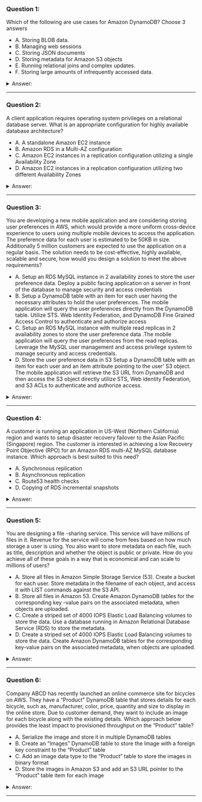 ### Question 1:

Which of the following are use cases for Amazon DynamoDB? Choose 3 answers

- A. Storing BLOB data.
- B. Managing web sessions
- C. Storing JSON documents
- D. Storing metadata for Amazon S3 objects
- E. Running relational joins and complex updates.
- F. Storing large amounts of infrequently accessed data.

<details><summary>Answer:</summary><p>
[B, C, D]

Categories:
[S3, SES, DynamoDB]

Explanation:

Question 1@http://jayendrapatil.com/aws-storage-options-rds-dynamodb/

</p></details><hr>

### Question 2:

A client application requires operating system privileges on a relational database server. What is an appropriate configuration for highly available database architecture?

- A. A standalone Amazon EC2 instance
- B. Amazon RDS in a Multi-AZ configuration
- C. Amazon EC2 instances in a replication configuration utilizing a single Availability Zone
- D. Amazon EC2 instances in a replication configuration utilizing two different Availability Zones

<details><summary>Answer:</summary><p>
[D]

Categories:
[RDS, EC2]

Explanation:

Question 2@http://jayendrapatil.com/aws-storage-options-rds-dynamodb/

</p></details><hr>

### Question 3:

You are developing a new mobile application and are considering storing user preferences in AWS, which would provide a more uniform cross-device experience to users using multiple mobile devices to access the application. The preference data for each user is estimated to be 50KB in size. Additionally 5 million customers are expected to use the application on a regular basis. The solution needs to be cost-effective, highly available, scalable and secure, how would you design a solution to meet the above requirements?

- A. Setup an RDS MySQL instance in 2 availability zones to store the user preference data. Deploy a public facing application on a server in front of the database to manage security and access credentials
- B. Setup a DynamoDB table with an item for each user having the necessary attributes to hold the user preferences. The mobile application will query the user preferences directly from the DynamoDB table. Utilize STS. Web Identity Federation, and DynamoDB Fine Grained Access Control to authenticate and authorize access 
- C. Setup an RDS MySQL instance with multiple read replicas in 2 availability zones to store the user preference data .The mobile application will query the user preferences from the read replicas. Leverage the MySQL user management and access privilege system to manage security and access credentials.
- D. Store the user preference data in S3 Setup a DynamoDB table with an item for each user and an item attribute pointing to the user’ S3 object. The mobile application will retrieve the S3 URL from DynamoDB and then access the S3 object directly utilize STS, Web identity Federation, and S3 ACLs to authenticate and authorize access.

<details><summary>Answer:</summary><p>
[B]

Categories:
[S3, RDS, DynamoDB]

Explanation:

Question 3@http://jayendrapatil.com/aws-storage-options-rds-dynamodb/

B: DynamoDB provides high availability as it synchronously replicates data across three facilities within an AWS Region and scalability as it is designed to scale its provisioned throughput up or down while still remaining available. Also suitable for storing user preference data

</p></details><hr>

### Question 4:

A customer is running an application in US-West (Northern California) region and wants to setup disaster recovery failover to the Asian Pacific (Singapore) region. The customer is interested in achieving a low Recovery Point Objective (RPO) for an Amazon RDS multi-AZ MySQL database instance. Which approach is best suited to this need?

- A. Synchronous replication
- B. Asynchronous replication
- C. Route53 health checks
- D. Copying of RDS incremental snapshots

<details><summary>Answer:</summary><p>
[B]

Categories:
[RDS]

Explanation:

Question 4@http://jayendrapatil.com/aws-storage-options-rds-dynamodb/

</p></details><hr>

### Question 5:

You are designing a file -sharing service. This service will have millions of files in it. Revenue for the service will come from fees based on how much storage a user is using. You also want to store metadata on each file, such as title, description and whether the object is public or private. How do you achieve all of these goals in a way that is economical and can scale to millions of users?

- A. Store all files in Amazon Simple Storage Service (53). Create a bucket for each user. Store metadata in the filename of each object, and access it with LIST commands against the S3 API.
- B. Store all files in Amazon 53. Create Amazon DynamoDB tables for the corresponding key -value pairs on the associated metadata, when objects are uploaded.
- C. Create a striped set of 4000 IOPS Elastic Load Balancing volumes to store the data. Use a database running in Amazon Relational Database Service (RDS) to store the metadata.
- D. Create a striped set of 4000 IOPS Elastic Load Balancing volumes to store the data. Create Amazon DynamoDB tables for the corresponding key-value pairs on the associated metadata, when objects are uploaded.

<details><summary>Answer:</summary><p>
[B]

Categories:
[S3, RDS, DynamoDB, ELB]

Explanation:

Question 5@http://jayendrapatil.com/aws-storage-options-rds-dynamodb/

</p></details><hr>

### Question 6:

Company ABCD has recently launched an online commerce site for bicycles on AWS. They have a “Product” DynamoDB table that stores details for each bicycle, such as, manufacturer, color, price, quantity and size to display in the online store. Due to customer demand, they want to include an image for each bicycle along with the existing details. Which approach below provides the least impact to provisioned throughput on the “Product” table?

- A. Serialize the image and store it in multiple DynamoDB tables
- B. Create an “Images” DynamoDB table to store the Image with a foreign key constraint to the “Product” table
- C. Add an image data type to the “Product” table to store the images in binary format
- D. Store the images in Amazon S3 and add an S3 URL pointer to the “Product” table item for each image

<details><summary>Answer:</summary><p>
[D]

Categories:
[S3, DynamoDB]

Explanation:

Question 6@http://jayendrapatil.com/aws-storage-options-rds-dynamodb/

</p></details><hr>

